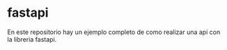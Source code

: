 # fastapi
En este repositorio hay un ejemplo completo de como realizar una api con la libreria fastapi.
